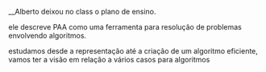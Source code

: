 __Alberto deixou no class o plano de ensino.

ele descreve PAA como uma ferramenta para resolução de problemas envolvendo algoritmos.

estudamos desde a representação até a criação de um algoritmo eficiente,
vamos ter a visão em relação a vários casos  para algoritmos